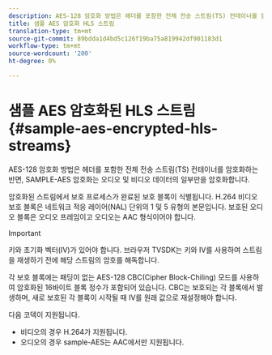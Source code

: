 ```yaml
---
description: AES-128 암호화 방법은 헤더를 포함한 전체 전송 스트림(TS) 컨테이너를 암호화하는 반면, SAMPLE-AES 암호화는 오디오 및 비디오 데이터의 일부만을 암호화합니다.
title: 샘플 AES 암호화 HLS 스트림
translation-type: tm+mt
source-git-commit: 89bdda1d4bd5c126f19ba75a819942df901183d1
workflow-type: tm+mt
source-wordcount: '200'
ht-degree: 0%

---
```



# 샘플 AES 암호화된 HLS 스트림{#sample-aes-encrypted-hls-streams}

AES-128 암호화 방법은 헤더를 포함한 전체 전송 스트림(TS) 컨테이너를 암호화하는 반면, SAMPLE-AES 암호화는 오디오 및 비디오 데이터의 일부만을 암호화합니다.

암호화된 스트림에서 보호 프로세스가 완료된 보호 블록이 식별됩니다. H.264 비디오 보호 블록은 네트워크 적응 레이어(NAL) 단위의 1 및 5 유형의 본문입니다. 보호된 오디오 블록은 오디오 프레임이고 오디오는 AAC 형식이어야 합니다.

>[!IMPORTANT]
>
>키와 초기화 벡터(IV)가 있어야 합니다. 브라우저 TVSDK는 키와 IV를 사용하여 스트림을 재생하기 전에 해당 스트림의 암호를 해독합니다.

각 보호 블록에는 패딩이 없는 AES-128 CBC(Cipher Block-Chiling) 모드를 사용하여 암호화된 16바이트 블록 정수가 포함되어 있습니다. CBC는 보호되는 각 블록에서 발생하며, 새로 보호된 각 블록이 시작될 때 IV를 원래 값으로 재설정해야 합니다.

다음 코덱이 지원됩니다.

* 비디오의 경우 H.264가 지원됩니다.
* 오디오의 경우 sample-AES는 AAC에서만 지원됩니다.

